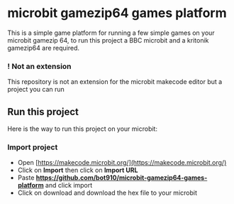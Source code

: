 # microbit gamezip64 games platform
This is a simple game platform for running a few simple games on your microbit gamezip 64, to run this project a BBC microbit and a kritonik gamezip64 are required.

### ! Not an extension

This repository is not an extension for the microbit makecode editor but a project you can run

## Run this project 

Here is the way to run this project on your microbit:

### Import project

* Open [https://makecode.microbit.org/](https://makecode.microbit.org/)
* Click on **Import** then click on **Import URL**
* Paste **https://github.com/bot910/microbit-gamezip64-games-platform** and click import
* Click on download and download the hex file to your microbit
